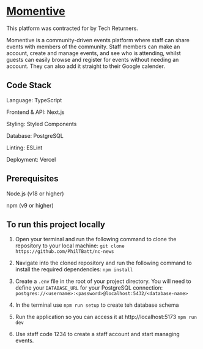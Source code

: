 # [Momentive](https://momentive.vercel.app)
This platform was contracted for by Tech Returners.

Momentive is a community-driven events platform where staff can share events with members of the community. Staff members can make an account, create and manage events, and see who is attending, whilst guests can easily browse and register for events without needing an account. They can also add it straight to their Google calender.


## Code Stack
Language: TypeScript

Frontend & API: Next.js

Styling: Styled Components

Database: PostgreSQL

Linting: ESLint

Deployment: Vercel

## Prerequisites
Node.js (v18 or higher)

npm (v9 or higher)

## To run this project locally

 1. Open your terminal and run the following command to clone the repository to your local machine:
`git clone https://github.com/PhilTBatt/nc-news`

2. Navigate into the cloned repository and run the following command to install the required dependencies:
`npm install`

3. Create a `.env` file in the root of your project directory. You will need to define your `DATABASE_URL` for your PostgreSQL connection: `postgres://<username>:<password>@localhost:5432/<database-name>`

4. In the terminal use `npm run setup` to create teh database schema

5. Run the application so you can access it at http://localhost:5173
`npm run dev`

6. Use staff code 1234 to create a staff account and start managing events. 